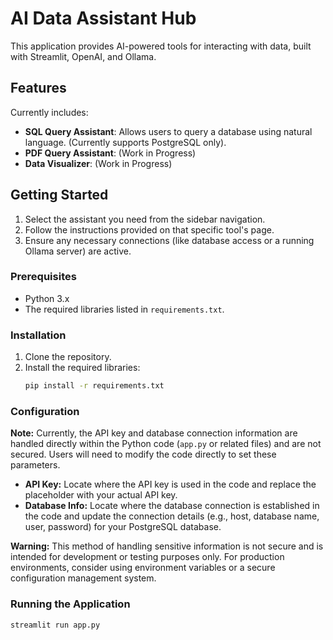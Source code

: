 # AI Data Assistant Hub

This application provides AI-powered tools for interacting with data, built with Streamlit, OpenAI, and Ollama.

## Features

Currently includes:

* **SQL Query Assistant**: Allows users to query a database using natural language. (Currently supports PostgreSQL only).
* **PDF Query Assistant**: (Work in Progress)
* **Data Visualizer**: (Work in Progress)

## Getting Started

1.  Select the assistant you need from the sidebar navigation.
2.  Follow the instructions provided on that specific tool's page.
3.  Ensure any necessary connections (like database access or a running Ollama server) are active.

### Prerequisites

* Python 3.x
* The required libraries listed in `requirements.txt`.

### Installation

1.  Clone the repository.
2.  Install the required libraries:
    ```bash
    pip install -r requirements.txt
    ```

### Configuration

**Note:** Currently, the API key and database connection information are handled directly within the Python code (`app.py` or related files) and are not secured. Users will need to modify the code directly to set these parameters.

* **API Key:** Locate where the API key is used in the code and replace the placeholder with your actual API key.
* **Database Info:** Locate where the database connection is established in the code and update the connection details (e.g., host, database name, user, password) for your PostgreSQL database.

**Warning:** This method of handling sensitive information is not secure and is intended for development or testing purposes only. For production environments, consider using environment variables or a secure configuration management system.

### Running the Application

```bash
streamlit run app.py
```
